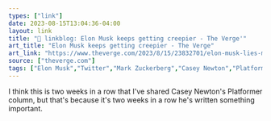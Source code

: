 ```yaml
---
types: ["link"]
date: 2023-08-15T13:04:36-04:00
layout: link
title: "🔗 linkblog: Elon Musk keeps getting creepier - The Verge'"
art_title: "Elon Musk keeps getting creepier - The Verge"
art_link: "https://www.theverge.com/2023/8/15/23832701/elon-musk-lies-mark-zuckerberg-fight-creepy"
source: ["theverge.com"]
tags: ["Elon Musk","Twitter","Mark Zuckerberg","Casey Newton","Platformer"]
---
```

I think this is two weeks in a row that I've shared Casey Newton's Platformer column, but that's because it's two weeks in a row he's written something important.  
 
